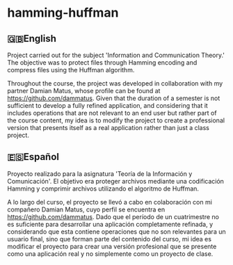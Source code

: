 # hamming-huffman
## 🇬🇧English
Project carried out for the subject 'Information and Communication Theory.' The objective was to protect files through Hamming encoding and compress files using the Huffman algorithm.

Throughout the course, the project was developed in collaboration with my partner Damian Matus, whose profile can be found at https://github.com/dammatus. Given that the duration of 
a semester is not sufficient to develop a fully refined application, and considering that it includes operations that are not relevant to an end user but rather part of the course content, 
my idea is to modify the project to create a professional version that presents itself as a real application rather than just a class project.
## 🇪🇸Español 
Proyecto realizado para la asignatura 'Teoría de la Información y Comunicación'. El objetivo era proteger archivos mediante una codificación Hamming y comprimir archivos utilizando el algoritmo de Huffman.

A lo largo del curso, el proyecto se llevó a cabo en colaboración con mi compañero Damian Matus, cuyo perfil se encuentra en https://github.com/dammatus. Dado que el período de un cuatrimestre no es suficiente 
para desarrollar una aplicación completamente refinada, y considerando que esta contiene operaciones que no son relevantes para un usuario final, sino que forman parte del contenido del curso, mi idea 
es modificar el proyecto para crear una versión profesional que se presente como una aplicación real y no simplemente como un proyecto de clase.
